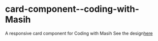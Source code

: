 # card-component--coding-with-Masih
A responsive card component for Coding with Masih
See the design<a href="https://www.behance.net/gallery/123593197/Responsive-Card-Component">here</a>
